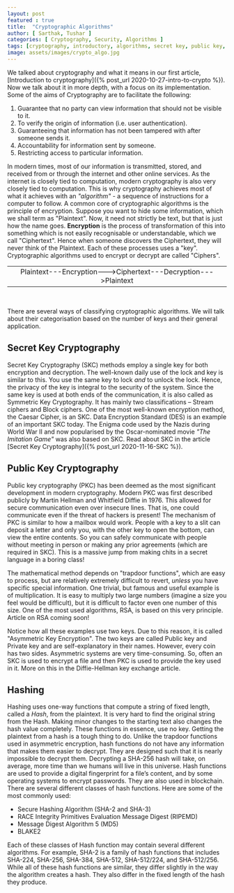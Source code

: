 ```yaml
---
layout: post
featured : true
title:  "Cryptographic Algorithms"
author: [ Sarthak, Tushar ]
categories: [ Cryptography, Security, Algorithms ]
tags: [cryptography, introductory, algorithms, secret key, public key, RSA, hashing, cryptographic algorithms]
image: assets/images/crypto_algo.jpg
---
```

 
We talked about cryptography and what it means in our first article, [Introduction to cryptography]({% post_url 2020-10-27-intro-to-crypto %}). Now we talk about it in more depth, with a focus on its implementation.
Some of the aims of Cryptography are to facilitate the following:
1. Guarantee that no party can view information that should not be visible to it.
2. To verify the origin of information (i.e. user authentication).
3. Guaranteeing that information has not been tampered with after someone sends it.
4. Accountability for information sent by someone.
5. Restricting access to particular information.
 
In modern times, most of our information is transmitted, stored, and received from or through the internet and other online services. As the internet is closely tied to computation, modern cryptography is also very closely tied to computation. This is why cryptography achieves most of what it achieves with an _"algorithm"_ - a sequence of instructions for a computer to follow. 
A common core of cryptographic algorithms is the principle of encryption. Suppose you want to hide some information, which we shall term as "Plaintext". Now, it need not strictly be text, but that is just how the name goes. **Encryption** is the process of transformation of this into something which is not easily recognisable or understandable, which we call "Ciphertext". Hence when someone discovers the Ciphertext, they will never think of the Plaintext. Each of these processes uses a "key". Cryptographic algorithms used to encrypt or decrypt are called "Ciphers".
 
<table class="table table-bordered"><tr><td style="text-align: center">
Plaintext<span class="text-secondary">---Encryption---></span>Ciphertext<span class="text-secondary">---Decryption---></span>Plaintext
</td></tr></table>
<br>
 
There are several ways of classifying cryptographic algorithms. We will talk about their categorisation based on the number of keys and their general application.
 
## Secret Key Cryptography
 
Secret Key Cryptography (SKC) methods employ a single key for both encryption and decryption. The well-known daily use of the lock and key is similar to this. You use the same key to lock _and_ to unlock the lock. Hence, the privacy of the key is integral to the security of the system. Since the same key is used at both ends of the communication, it is also called as Symmetric Key Cryptography. It has mainly two classifications – Stream ciphers and Block ciphers. One of the most well-known encryption method, the Caesar Cipher, is an SKC. Data Encryption Standard (DES) is an example of an important SKC today. The Enigma code used by the Nazis during World War II and now popularised by the Oscar-nominated movie _"The Imitation Game"_ was also based on SKC. Read about SKC in the article [Secret Key Cryptography]({% post_url 2020-11-16-SKC %}).
 
## Public Key Cryptography
 
Public key cryptography (PKC) has been deemed as the most significant development in modern cryptography. Modern PKC was first described publicly by Martin Hellman and Whitfield Diffie in 1976. This allowed for secure communication even over insecure lines. That is, one could communicate even if the threat of hackers is present! The mechanism of PKC is similar to how a mailbox would work. People with a key to a slit can deposit a letter and only you, with the other key to open the bottom, can view the entire contents. So you can safely communicate with people without meeting in person or making any prior agreements (which are required in SKC). This is a massive jump from making chits in a secret language in a boring class!
 
The mathematical method depends on "trapdoor functions", which are easy to process, but are relatively extremely difficult to revert, _unless_ you have specific special information. One trivial, but famous and useful example is of multiplication. It is easy to multiply two large numbers (imagine a size you feel would be difficult), but it is difficult to factor even one number of this size. One of the most used algorithms, RSA, is based on this very principle. Article on RSA coming soon!
 
Notice how all these examples use two keys. Due to this reason, it is called "Asymmetric Key Encryption". The two keys are called Public key and Private key and are self-explanatory in their names. However, every coin has two sides. Asymmetric systems are very time-consuming. So, often an SKC is used to encrypt a file and then PKC is used to provide the key used in it. More on this in the Diffie-Hellman key exchange article.
 
## Hashing
 
Hashing uses one-way functions that compute a string of fixed length, called a _Hash_, from the plaintext. It is very hard to find the original string from the Hash. Making minor changes to the starting text also changes the hash value completely. These functions in essence, use no key. Getting the plaintext from a hash is a tough thing to do. Unlike the trapdoor functions used in asymmetric encryption, hash functions do not have any information that makes them easier to decrypt. They are designed such that it is nearly impossible to decrypt them. Decrypting a SHA-256 hash will take, on average, more time than we humans will live in this universe.
Hash functions are used to provide a digital fingerprint for a file’s content, and by some operating systems to encrypt passwords. They are also used in blockchain. 
There are several different classes of hash functions. Here are some of the most commonly used:
* Secure Hashing Algorithm (SHA-2 and SHA-3)
* RACE Integrity Primitives Evaluation Message Digest (RIPEMD)
* Message Digest Algorithm 5 (MD5)
* BLAKE2
 
Each of these classes of Hash function may contain several different algorithms. For example, SHA-2 is a family of hash functions that includes SHA-224, SHA-256, SHA-384, SHA-512, SHA-512/224, and SHA-512/256.
While all of these hash functions are similar, they differ slightly in the way the algorithm creates a hash. They also differ in the fixed length of the hash they produce.
 